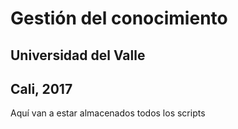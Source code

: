 # Gestión del conocimiento
## Universidad del Valle
## Cali, 2017

Aquí van a estar almacenados todos los scripts
